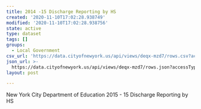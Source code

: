 ```yaml
---
title: 2014 -15 Discharge Reporting by HS
created: '2020-11-10T17:02:28.938749'
modified: '2020-11-10T17:02:28.938756'
state: active
type: dataset
tags: []
groups:
  - Local Government
csv_url: 'https://data.cityofnewyork.us/api/views/deqx-mzd7/rows.csv?accessType=DOWNLOAD'
json_url: >-
  https://data.cityofnewyork.us/api/views/deqx-mzd7/rows.json?accessType=DOWNLOAD
layout: post

---
```

New York City Department of Education 2015 - 15 Discharge Reporting by HS
